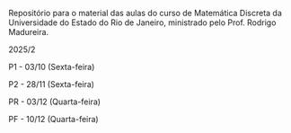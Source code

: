 Repositório para o material das aulas do curso de Matemática Discreta da Universidade do Estado do Rio de Janeiro, ministrado pelo Prof. Rodrigo Madureira.

2025/2

P1 - 03/10 (Sexta-feira)

P2 - 28/11 (Sexta-feira)

PR - 03/12 (Quarta-feira)

PF - 10/12 (Quarta-feira)
